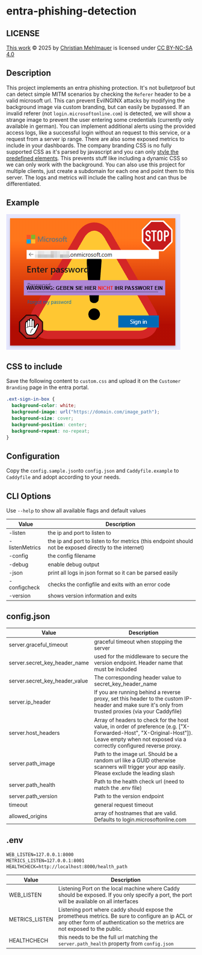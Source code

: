 # entra-phishing-detection

## LICENSE

[This work](https://github.com/firefart/entra-phishing-detection) © 2025 by [Christian Mehlmauer](https://github.com/firefart) is licensed under [CC BY-NC-SA 4.0](https://creativecommons.org/licenses/by-nc-sa/4.0/?ref=chooser-v1)

## Description

This project implements an entra phishing protection. It's not bulletproof but can detect simple MITM scenarios by checking the `Referer` header to be a valid microsoft url.
This can prevent EvilNGINX attacks by modifying the background image via custom branding, but can easily be bypassed. If an invalid referer (not `login.microsoftonline.com`) is detected, we will show a strange image to prevent the user entering some credentials (currently only available in german). You can implement additional alerts using the provided access logs, like a successful login without an request to this service, or a request from a server ip range. There are also some exposed metrics to include in your dashboards.
The company branding CSS is no fully supported CSS as it's parsed by javascript and you can only [style the predefined elements](https://learn.microsoft.com/en-us/entra/fundamentals/reference-company-branding-css-template). This prevents stuff like including a dynamic CSS so we can only work with the background.
You can also use this project for multiple clients, just create a subdomain for each one and point them to this server. The logs and metrics will include the calling host and can thus be differentiated.

## Example

![screenshot](screenshot.png)

## CSS to include

Save the following content to `custom.css` and upload it on the `Customer Branding` page in the entra portal.

```css
.ext-sign-in-box {
  background-color: white;
  background-image: url("https://domain.com/image_path");
  background-size: cover;
  background-position: center;
  background-repeat: no-repeat;
}
```

## Configuration

Copy the `config.sample.json`to `config.json` and `Caddyfile.example` to `Caddyfile` and adopt according to your needs.

## CLI Options

Use `--help` to show all available flags and default values

| Value          | Description                                                                                             |
| -------------- | ------------------------------------------------------------------------------------------------------- |
| -listen        | the ip and port to listen to                                                                            |
| -listenMetrics | the ip and port to listen to for metrics (this endpoint should not be exposed directly to the internet) |
| -config        | the config filename                                                                                     |
| -debug         | enable debug output                                                                                     |
| -json          | print all logs in json format so it can be parsed easily                                                |
| -configcheck   | checks the configfile and exits with an error code                                                      |
| -version       | shows version information and exits                                                                     |

## config.json

| Value                          | Description                                                                                                                                                                                 |
| ------------------------------ | ------------------------------------------------------------------------------------------------------------------------------------------------------------------------------------------- |
| server.graceful_timeout        | graceful timeout when stopping the server                                                                                                                                                   |
| server.secret_key_header_name  | used for the middleware to secure the version endpoint. Header name that must be included                                                                                                   |
| server.secret_key_header_value | The corresponding header value to secret_key_header_name                                                                                                                                    |
| server.ip_header               | If you are running behind a reverse proxy, set this header to the custom IP-header and make sure it's only from trusted proxies (via your Caddyfile)                                        |
| server.host_headers            | Array of headers to check for the host value, in order of preference (e.g. ["X-Forwarded-Host", "X-Original-Host"]). Leave empty when not exposed via a correctly configured reverse proxy. |
| server.path_image              | Path to the image url. Should be a random url like a GUID otherwise scanners will trigger your app easily. Please exclude the leading slash                                                 |
| server.path_health             | Path to the health check url (need to match the .env file)                                                                                                                                  |
| server.path_version            | Path to the version endpoint                                                                                                                                                                |
| timeout                        | general request timeout                                                                                                                                                                     |
| allowed_origins                | array of hostnames that are valid. Defaults to login.microsoftonline.com                                                                                                                    |

## .env

```text
WEB_LISTEN=127.0.0.1:8000
METRICS_LISTEN=127.0.0.1:8001
HEALTHCHECK=http://localhost:8000/health_path
```

| Value          | Description                                                                                                                                                                       |
| -------------- | --------------------------------------------------------------------------------------------------------------------------------------------------------------------------------- |
| WEB_LISTEN     | Listening Port on the local machine where Caddy should be exposed. If you only specify a port, the port will be available on all interfaces                                       |
| METRICS_LISTEN | Listening port where caddy should expose the prometheus metrics. Be sure to configure an ip ACL or any other form of authentication so the metrics are not exposed to the public. |
| HEALTHCHECH    | this needs to be the full url matching the `server.path_health` property from `config.json`                                                                                       |
